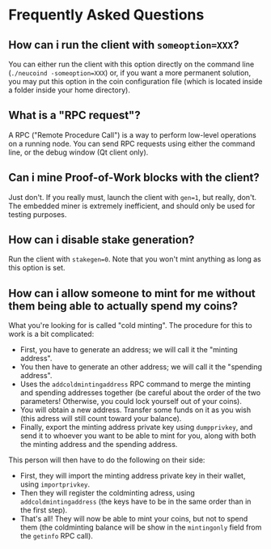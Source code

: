 # Frequently Asked Questions

## How can i run the client with `someoption=XXX`?

You can either run the client with this option directly on the command line (`./neucoind -someoption=XXX`) or, if you want a more permanent solution, you may put this option in the coin configuration file (which is located inside a folder inside your home directory).

## What is a "RPC request"?

A RPC ("Remote Procedure Call") is a way to perform low-level operations on a running node. You can send RPC requests using either the command line, or the debug window (Qt client only).

## Can i mine Proof-of-Work blocks with the client?

Just don't. If you really must, launch the client with `gen=1`, but really, don't. The embedded miner is extremely inefficient, and should only be used for testing purposes.

## How can i disable stake generation?

Run the client with `stakegen=0`. Note that you won't mint anything as long as this option is set.

## How can i allow someone to mint for me without them being able to actually spend my coins?

What you're looking for is called "cold minting". The procedure for this to work is a bit complicated:

  - First, you have to generate an address; we will call it the "minting address".
  - You then have to generate an other address; we will call it the "spending address".
  - Uses the `addcoldmintingaddress` RPC command to merge the minting and spending addresses together (be careful about the order of the two parameters! Otherwise, you could lock yourself out of your coins).
  - You will obtain a new address. Transfer some funds on it as you wish (this adress will still count toward your balance).
  - Finally, export the minting address private key using `dumpprivkey`, and send it to whoever you want to be able to mint for you, along with both the minting address and the spending address.

This person will then have to do the following on their side:

  - First, they will import the minting address private key in their wallet, using `importprivkey`.
  - Then they will register the coldminting adress, using `addcoldmintingaddress` (the keys have to be in the same order than in the first step).
  - That's all! They will now be able to mint your coins, but not to spend them (the coldminting balance will be show in the `mintingonly` field from the `getinfo` RPC call).
